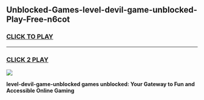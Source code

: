 
## Unblocked-Games-level-devil-game-unblocked-Play-Free-n6cot
<h3>
<a href="https://premium76.site?title=level-devil-game-unblocked&ref=18A1">CLICK TO PLAY</a></h3>
<hr>

<h3>
<a href="https://premium76.site?title=level-devil-game-unblocked&ref=18A1">CLICK 2 PLAY</a>
  
</h3>

<a href="https://premium76.site?title=level-devil-game-unblocked&ref=18A1"><img src="https://clearcache.store/games.png"></a>


**level-devil-game-unblocked games unblocked: Your Gateway to Fun and Accessible Online Gaming**
